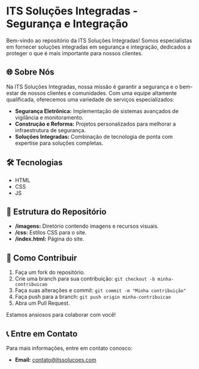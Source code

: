 # ITS Soluções Integradas - Segurança e Integração

Bem-vindo ao repositório da ITS Soluções Integradas! Somos especialistas em fornecer soluções integradas em segurança e integração, dedicados a proteger o que é mais importante para nossos clientes.

## 🌐 Sobre Nós

Na ITS Soluções Integradas, nossa missão é garantir a segurança e o bem-estar de nossos clientes e comunidades. Com uma equipe altamente qualificada, oferecemos uma variedade de serviços especializados:

- **Segurança Eletrônica:** Implementação de sistemas avançados de vigilância e monitoramento.
- **Construção e Reforma:** Projetos personalizados para melhorar a infraestrutura de segurança.
- **Soluções Integradas:** Combinação de tecnologia de ponta com expertise para soluções completas.

## 🛠️ Tecnologias

- HTML
- CSS
- JS

## 📁 Estrutura do Repositório

- **/imagens:** Diretório contendo imagens e recursos visuais.
- **/css:** Estilos CSS para o site.
- **/index.html:** Página do site.

## 🚀 Como Contribuir

1. Faça um fork do repositório.
2. Crie uma branch para sua contribuição: `git checkout -b minha-contribuicao`
3. Faça suas alterações e commit: `git commit -m "Minha contribuição"`
4. Faça push para a branch: `git push origin minha-contribuicao`
5. Abra um Pull Request.

Estamos ansiosos para colaborar com você!

## 📞 Entre em Contato

Para mais informações, entre em contato conosco:

- **Email:** [contato@itssolucoes.com](mailto:miguelaraujovieira7@gmail.com)
